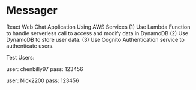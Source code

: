 # Messager
React Web Chat Application Using AWS Services
(1) Use Lambda Function to handle serverless call to access and modify data in DynamoDB
(2) Use DynamoDB to store user data.
(3) Use Cognito Authentication service to authenticate users.

Test Users:

user: chenbilly97
pass: 123456

user: Nick2200
pass: 123456
